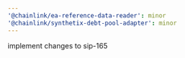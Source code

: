 ```yaml
---
'@chainlink/ea-reference-data-reader': minor
'@chainlink/synthetix-debt-pool-adapter': minor
---
```


implement changes to sip-165
